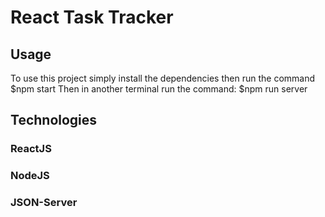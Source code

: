 # React Task Tracker

## Usage

To use this project simply install the dependencies then run the command 
$npm start
Then in another terminal run the command:
$npm run server

## Technologies
### ReactJS
### NodeJS
### JSON-Server 